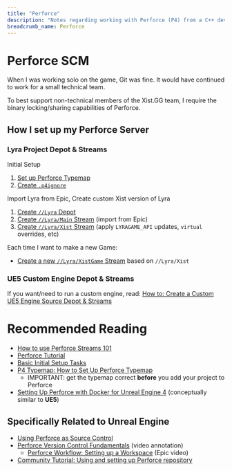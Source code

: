 ```yaml
---
title: "Perforce"
description: "Notes regarding working with Perforce (P4) from a C++ dev perspective."
breadcrumb_name: Perforce
---
```


# Perforce SCM

When I was working solo on the game, Git was fine.
It would have continued to work for a small technical team.

To best support non-technical members of the Xist.GG team,
I require the binary locking/sharing capabilities of Perforce.


## How I set up my Perforce Server

### Lyra Project Depot & Streams

Initial Setup
1. [Set up Perforce Typemap](./Typemap)
2. [Create `.p4ignore`](./p4ignore)

Import Lyra from Epic, Create custom Xist version of Lyra
1. [Create `//Lyra` Depot](./How-to-Create-Lyra-Depot)
2. [Create `//Lyra/Main` Stream](./How-to-Create-Lyra-Main-Stream) (import from Epic)
3. [Create `//Lyra/Xist` Stream](./How-to-Create-Lyra-Xist-Stream) (apply `LYRAGAME_API` updates, `virtual` overrides, etc)

Each time I want to make a new Game:

- [Create a new `//Lyra/XistGame` Stream](./How-to-Create-Lyra-Xist-Game-Stream) based on `//Lyra/Xist`


### UE5 Custom Engine Depot & Streams

If you want/need to run a custom engine, read:
[How to: Create a Custom UE5 Engine Source Depot & Streams](./How-to-Create-Engine-Source-Depot)


# Recommended Reading

- [How to use Perforce Streams 101](https://www.perforce.com/blog/vcs/how-use-perforce-streams-101)
- [Perforce Tutorial](https://www.perforce.com/manuals/p4guide/Content/P4Guide/chapter.tutorial.html)
- [Basic Initial Setup Tasks](https://www.perforce.com/manuals/p4guide/Content/P4Guide/basic-tasks.initial.html)
- [P4 Typemap: How to Set Up Perforce Typemap](https://www.perforce.com/blog/vcs/perforce-p4-typemap)
  - IMPORTANT: get the typemap correct **before** you add your project to Perforce
- [Setting Up Perforce with Docker for Unreal Engine 4](https://www.froyok.fr/blog/2018-09-setting-up-perforce-with-docker-for-unreal-engine-4/) (conceptually similar to **UE5**)


## Specifically Related to Unreal Engine

- [Using Perforce as Source Control](https://docs.unrealengine.com/5.1/en-US/using-perforce-as-source-control-for-unreal-engine/)
- [Perforce Version Control Fundamentals](./Annotations/Inside-Unreal/EpicGames-Version-Control-Fundamentals) (video annotation)
  - [Perforce Workflow: Setting up a Workspace](https://youtu.be/JxXydvG4mlI?t=1898) (Epic video)
- [Community Tutorial: Using and setting up Perforce repository](https://dev.epicgames.com/community/learning/tutorials/Gxoj/unreal-engine-using-and-setting-up-perforce-repository)
